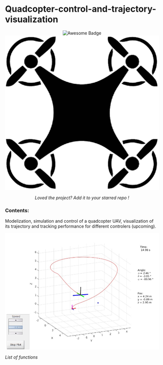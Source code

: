 
# Quadcopter-control-and-trajectory-visualization



<div align="center">
<img src="https://cdn.rawgit.com/sindresorhus/awesome/d7305f38d29fed78fa85652e3a63e154dd8e8829/media/badge.svg" alt="Awesome Badge"/>
<img src="pictures/uav3.eps" alt="UAV"/>

<!-- <a href="https://twitter.com/abhisheknaiidu" ><img src="https://img.shields.io/twitter/follow/abhisheknaiidu.svg?style=social" /> </a> -->
<br>



<!--<a href="https://github.com/abhisheknaiidu/awesome-github-profile-readme/blob/master/LICENSE"><img src="https://img.shields.io/github/license/abhisheknaiidu/awesome-github-profile-readme?color=2b9348" alt="License Badge"/></a> -->


<i>Loved the project? Add it to your starred repo ! </i>

</div>



### Contents:
Modelization, simulation and control of a quadcopter UAV, visualization of its trajectory and tracking performance for different controlers (upcoming).


<img alt="Illustration" src="pictures/quadcopter_traj_anime.jpg"> </img>


<i>List of functions</i>
